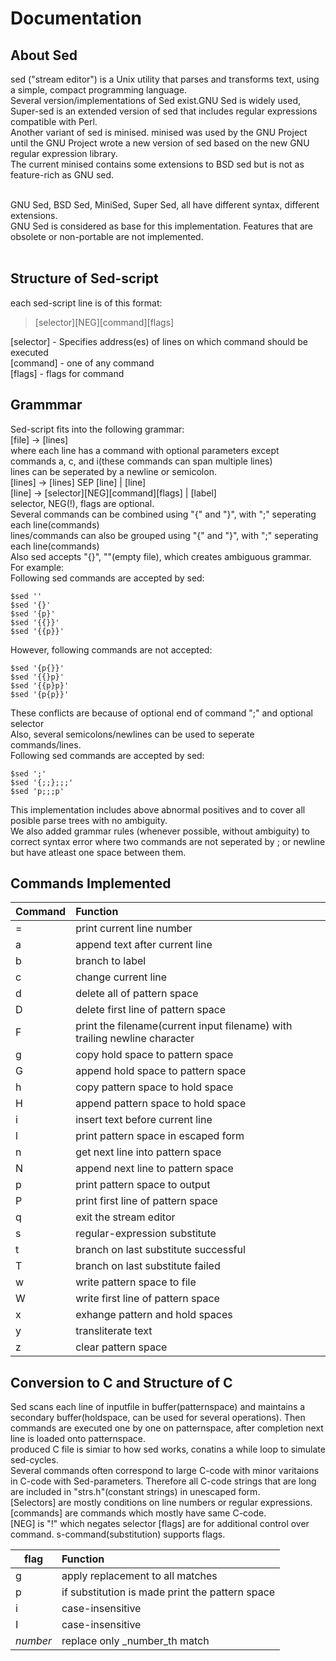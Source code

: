 # Documentation
## About Sed
sed ("stream editor") is a Unix utility that parses and transforms text, using a simple, compact programming language.<br>
Several version/implementations of Sed exist.GNU Sed is widely used, Super-sed is an extended version of sed that includes regular expressions compatible with Perl.<br>
Another variant of sed is minised. minised was used by the GNU Project until the GNU Project wrote a new version of sed based on the new GNU regular expression library.<br>
The current minised contains some extensions to BSD sed but is not as feature-rich as GNU sed.<br><br>

GNU Sed, BSD Sed, MiniSed, Super Sed, all have different syntax, different extensions.<br>
GNU Sed is considered as base for this implementation. Features that are obsolete or non-portable are not implemented.<br><br>

## Structure of Sed-script
each sed-script line is of this format:<br>
> \[selector\]\[NEG\]\[command\]\[flags\]<br>

\[selector\] - Specifies address(es) of lines on which command should be executed<br>
\[command\] - one of any command<br>
\[flags\] - flags for command<br>

## Grammmar
Sed-script fits into the following grammar:<br>
\[file\] &rarr; \[lines\]<br>
where each line has a command with optional parameters except commands a, c, and i(these commands can span multiple lines)<br>
lines can be seperated by a newline or semicolon.<br>
\[lines\] &rarr; \[lines\] SEP \[line\] \| \[line\]<br>
\[line\] &rarr; \[selector\]\[NEG\]\[command\]\[flags\] \| \[label\]<br>
selector, NEG(!), flags are optional.<br>
Several commands can be combined using "\{" and "\}", with ";" seperating each line(commands)<br>
lines/commands can also be grouped using "\{" and "\}", with ";" seperating each line(commands)<br>
Also sed accepts "\{\}", ""(empty file), which creates ambiguous grammar.<br>
For example:<br>
Following sed commands are accepted by sed:<br>

    $sed ''
    $sed '{}'
    $sed '{p}'
    $sed '{{}}'
    $sed '{{p}}'
However, following commands are not accepted:<br>

    $sed '{p{}}'
    $sed '{{}p}'
    $sed '{{p}p}'
    $sed '{p{p}}'
These conflicts are because of optional end of command ";" and optional selector<br>
Also, several semicolons/newlines can be used to seperate commands/lines.<br>
Following sed commands are accepted by sed:<br>

    $sed ';'
    $sed '{;;};;;'
    $sed 'p;;;p'

This implementation includes above abnormal positives and to cover all posible parse trees with no ambiguity.<br>
We also added grammar rules (whenever possible, without ambiguity) to correct syntax error where two commands are not seperated by ; or newline but have atleast one space between them.<br>

## Commands Implemented
| Command  |  Function |
|----------|:------|
| = | print current line number |
| a | append text after current line |
| b | branch to label |
| c | change current line |
| d | delete all of pattern space |
| D | delete first line of pattern space |
| F | print the filename(current input filename) with trailing newline character |
| g | copy hold space to pattern space |
| G | append hold space to pattern space |
| h | copy pattern space to hold space |
| H | append pattern space to hold space |
| i | insert text before current line |
| l | print pattern space in escaped form |
| n | get next line into pattern space |
| N | append next line to pattern space |
| p | print pattern space to output |
| P | print first line of pattern space |
| q | exit the stream editor |
| s | regular-expression substitute	 |
| t | branch on last substitute successful |
| T | branch on last substitute failed |
| w | write pattern space to file |
| W | write first line of pattern space |
| x | exhange pattern and hold spaces |
| y | transliterate text |
| z | clear pattern space |


## Conversion to C and Structure of C
Sed scans each line of inputfile in buffer(patternspace) and maintains a secondary buffer(holdspace, can be used for several operations). Then commands are executed one by one on patternspace, after completion next line is loaded onto patternspace.<br> 
produced C file is simiar to how sed works, conatins a while loop to simulate sed-cycles.<br>
Several commands often correspond to large C-code with minor varitaions in C-code with Sed-parameters. Therefore all C-code strings that are long are included in "strs.h"(constant strings) in unescaped form.<br>
\[Selectors\] are mostly conditions on line numbers or regular expressions.<br>
\[commands\] are commands which mostly have same C-code.<br>
\[NEG\] is "!" which negates selector
\[flags\] are for additional control over command. s-command(substitution) supports flags.<br>

| flag  |  Function |
|----------|:------|
| g | apply replacement to all matches |
| p | if substitution is made print the pattern space |
| i | case-insensitive |
| I | case-insensitive |
| _number_ | replace only _number_th match |



